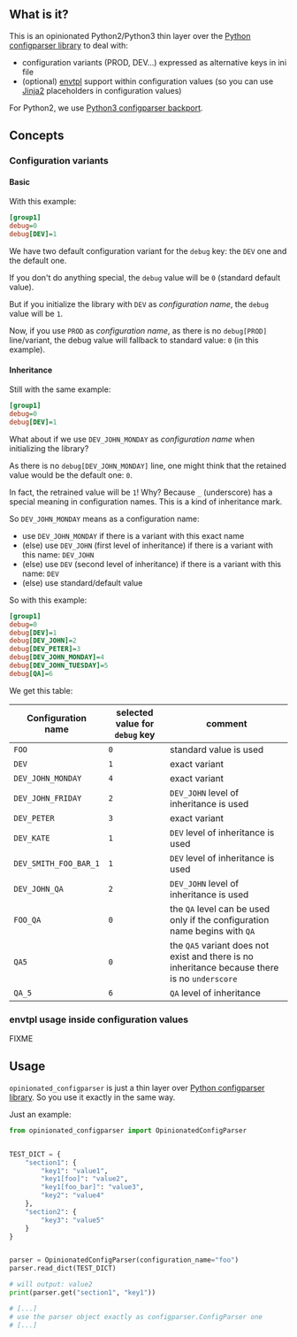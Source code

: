 ## What is it?

This is an opinionated Python2/Python3 thin layer over the [Python configparser library](https://docs.python.org/3/library/configparser.html) to deal with:

- configuration variants (PROD, DEV...) expressed as alternative keys in ini file
- (optional) [envtpl](https://github.com/metwork-framework/envtpl) support within configuration values (so you can use [Jinja2](https://jinja.palletsprojects.com/en/2.10.x/) placeholders in configuration values)

For Python2, we use [Python3 configparser backport](https://pypi.org/project/configparser/).


## Concepts

### Configuration variants

#### Basic

With this example:

```ini
[group1]
debug=0
debug[DEV]=1
```

We have two default configuration variant for the `debug` key: the `DEV` one and the default one.

If you don't do anything special, the `debug` value will be `0` (standard default value).

But if you initialize the library with `DEV` as *configuration name*, the `debug` value will be `1`.

Now, if you use `PROD` as *configuration name*, as there is no `debug[PROD]` line/variant,
the debug value will fallback to standard value: `0` (in this example).

#### Inheritance

Still with the same example:

```ini
[group1]
debug=0
debug[DEV]=1
```

What about if we use `DEV_JOHN_MONDAY` as *configuration name* when initializing the library?

As there is no `debug[DEV_JOHN_MONDAY]` line,
one might think that the retained value would be the default one: `0`.

In fact, the retrained value will be `1`! Why? Because `_` (underscore) has a special meaning
in configuration names. This is a kind of inheritance mark.

So `DEV_JOHN_MONDAY` means as a configuration name:

- use `DEV_JOHN_MONDAY` if there is a variant with this exact name
- (else) use `DEV_JOHN` (first level of inheritance) if there is a variant with this name: `DEV_JOHN`
- (else) use `DEV` (second level of inheritance) if there is a variant with this name: `DEV`
- (else) use standard/default value

So with this example:

```ini
[group1]
debug=0
debug[DEV]=1
debug[DEV_JOHN]=2
debug[DEV_PETER]=3
debug[DEV_JOHN_MONDAY]=4
debug[DEV_JOHN_TUESDAY]=5
debug[QA]=6
```

We get this table:

Configuration name | selected value for `debug` key | comment
--- | --- | ---
`FOO` | `0` | standard value is used
`DEV` | `1` | exact variant
`DEV_JOHN_MONDAY` | `4` | exact variant
`DEV_JOHN_FRIDAY` | `2` | `DEV_JOHN` level of inheritance is used
`DEV_PETER` | `3` | exact variant
`DEV_KATE` | `1` | `DEV` level of inheritance is used
`DEV_SMITH_FOO_BAR_1` | `1` | `DEV` level of inheritance is used
`DEV_JOHN_QA` | `2` | `DEV_JOHN` level of inheritance is used
`FOO_QA` | `0` | the `QA` level can be used only if the configuration name begins with `QA`
`QA5` | `0` | the `QA5` variant does not exist and there is no inheritance because there is no `underscore`
`QA_5` | `6` | `QA` level of inheritance

### envtpl usage inside configuration values

FIXME

## Usage

`opinionated_configparser` is just a thin layer over [Python configparser library](https://docs.python.org/3/library/configparser.html). So you use it exactly in the same way.

Just an example:

```python
from opinionated_configparser import OpinionatedConfigParser


TEST_DICT = {
    "section1": {
        "key1": "value1",
        "key1[foo]": "value2",
        "key1[foo_bar]": "value3",
        "key2": "value4"
    },
    "section2": {
        "key3": "value5"
    }
}


parser = OpinionatedConfigParser(configuration_name="foo")
parser.read_dict(TEST_DICT)

# will output: value2
print(parser.get("section1", "key1"))

# [...]
# use the parser object exactly as configparser.ConfigParser one
# [...]
```
